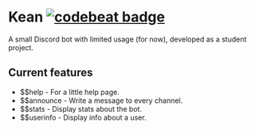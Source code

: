 # Kean [![codebeat badge](https://codebeat.co/badges/a2c92d65-be52-4f08-bec4-4644087f6831)](https://codebeat.co/projects/github-com-froehlicha-kean-master)
A small Discord bot with limited usage (for now),
developed as a student project.

## Current features
* $$help - For a little help page.
* $$announce - Write a message to every channel.
* $$stats - Display stats about the bot.
* $$userinfo - Display info about a user.
